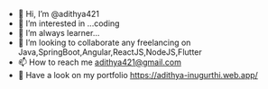 - 👋 Hi, I’m @adithya421
- 👀 I’m interested in ...coding
- 🌱 I’m always learner...
- 💞️ I’m looking to collaborate any freelancing on Java,SpringBoot,Angular,ReactJS,NodeJS,Flutter
- 📫 How to reach me adithya421@gmail.com
- 👀 Have a look on my portfolio https://adithya-inugurthi.web.app/

<!---
adithya421/adithya421 is a ✨ special ✨ repository because its `README.md` (this file) appears on your GitHub profile.
You can click the Preview link to take a look at your changes.

--->
